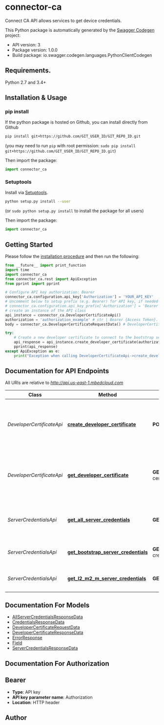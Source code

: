 # connector-ca
Connect CA API allows services to get device credentials.

This Python package is automatically generated by the [Swagger Codegen](https://github.com/swagger-api/swagger-codegen) project:

- API version: 3
- Package version: 1.0.0
- Build package: io.swagger.codegen.languages.PythonClientCodegen

## Requirements.

Python 2.7 and 3.4+

## Installation & Usage
### pip install

If the python package is hosted on Github, you can install directly from Github

```sh
pip install git+https://github.com/GIT_USER_ID/GIT_REPO_ID.git
```
(you may need to run `pip` with root permission: `sudo pip install git+https://github.com/GIT_USER_ID/GIT_REPO_ID.git`)

Then import the package:
```python
import connector_ca 
```

### Setuptools

Install via [Setuptools](http://pypi.python.org/pypi/setuptools).

```sh
python setup.py install --user
```
(or `sudo python setup.py install` to install the package for all users)

Then import the package:
```python
import connector_ca
```

## Getting Started

Please follow the [installation procedure](#installation--usage) and then run the following:

```python
from __future__ import print_function
import time
import connector_ca
from connector_ca.rest import ApiException
from pprint import pprint

# Configure API key authorization: Bearer
connector_ca.configuration.api_key['Authorization'] = 'YOUR_API_KEY'
# Uncomment below to setup prefix (e.g. Bearer) for API key, if needed
# connector_ca.configuration.api_key_prefix['Authorization'] = 'Bearer'
# create an instance of the API class
api_instance = connector_ca.DeveloperCertificateApi()
authorization = 'authorization_example' # str | Bearer {Access Token}. 
body = connector_ca.DeveloperCertificateRequestData() # DeveloperCertificateRequestData | 

try:
    # Create a new developer certificate to connect to the bootstrap server.
    api_response = api_instance.create_developer_certificate(authorization, body)
    pprint(api_response)
except ApiException as e:
    print("Exception when calling DeveloperCertificateApi->create_developer_certificate: %s\n" % e)

```

## Documentation for API Endpoints

All URIs are relative to *http://api.us-east-1.mbedcloud.com*

Class | Method | HTTP request | Description
------------ | ------------- | ------------- | -------------
*DeveloperCertificateApi* | [**create_developer_certificate**](docs/DeveloperCertificateApi.md#create_developer_certificate) | **POST** /v3/developer-certificates | Create a new developer certificate to connect to the bootstrap server.
*DeveloperCertificateApi* | [**get_developer_certificate**](docs/DeveloperCertificateApi.md#get_developer_certificate) | **GET** /v3/developer-certificates/{developerCertificateId} | Fetch an existing developer certificate to connect to the bootstrap server.
*ServerCredentialsApi* | [**get_all_server_credentials**](docs/ServerCredentialsApi.md#get_all_server_credentials) | **GET** /v3/server-credentials | Fetch all (Bootstrap and LwM2M) server credentials.
*ServerCredentialsApi* | [**get_bootstrap_server_credentials**](docs/ServerCredentialsApi.md#get_bootstrap_server_credentials) | **GET** /v3/server-credentials/bootstrap | Fetch bootstrap server credentials.
*ServerCredentialsApi* | [**get_l2_m2_m_server_credentials**](docs/ServerCredentialsApi.md#get_l2_m2_m_server_credentials) | **GET** /v3/server-credentials/lwm2m | Fetch LwM2M server credentials.


## Documentation For Models

 - [AllServerCredentialsResponseData](docs/AllServerCredentialsResponseData.md)
 - [CredentialsResponseData](docs/CredentialsResponseData.md)
 - [DeveloperCertificateRequestData](docs/DeveloperCertificateRequestData.md)
 - [DeveloperCertificateResponseData](docs/DeveloperCertificateResponseData.md)
 - [ErrorResponse](docs/ErrorResponse.md)
 - [Field](docs/Field.md)
 - [ServerCredentialsResponseData](docs/ServerCredentialsResponseData.md)


## Documentation For Authorization


## Bearer

- **Type**: API key
- **API key parameter name**: Authorization
- **Location**: HTTP header


## Author



